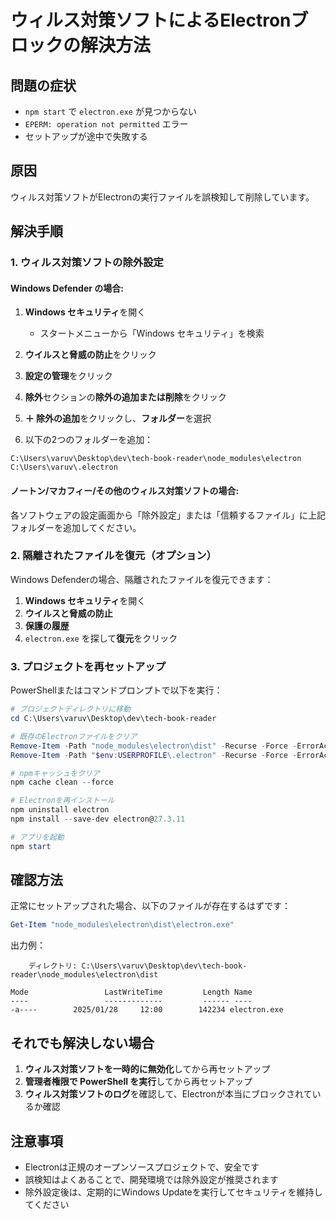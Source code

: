 # ウィルス対策ソフトによるElectronブロックの解決方法

## 問題の症状

- `npm start` で `electron.exe` が見つからない
- `EPERM: operation not permitted` エラー
- セットアップが途中で失敗する

## 原因

ウィルス対策ソフトがElectronの実行ファイルを誤検知して削除しています。

## 解決手順

### 1. ウィルス対策ソフトの除外設定

#### Windows Defender の場合:

1. **Windows セキュリティ**を開く
   - スタートメニューから「Windows セキュリティ」を検索
   
2. **ウイルスと脅威の防止**をクリック

3. **設定の管理**をクリック

4. **除外**セクションの**除外の追加または削除**をクリック

5. **＋ 除外の追加**をクリックし、**フォルダー**を選択

6. 以下の2つのフォルダーを追加：
```
C:\Users\varuv\Desktop\dev\tech-book-reader\node_modules\electron
C:\Users\varuv\.electron
```

#### ノートン/マカフィー/その他のウィルス対策ソフトの場合:

各ソフトウェアの設定画面から「除外設定」または「信頼するファイル」に上記フォルダーを追加してください。

### 2. 隔離されたファイルを復元（オプション）

Windows Defenderの場合、隔離されたファイルを復元できます：

1. **Windows セキュリティ**を開く
2. **ウイルスと脅威の防止**
3. **保護の履歴**
4. `electron.exe` を探して**復元**をクリック

### 3. プロジェクトを再セットアップ

PowerShellまたはコマンドプロンプトで以下を実行：

```powershell
# プロジェクトディレクトリに移動
cd C:\Users\varuv\Desktop\dev\tech-book-reader

# 既存のElectronファイルをクリア
Remove-Item -Path "node_modules\electron\dist" -Recurse -Force -ErrorAction SilentlyContinue
Remove-Item -Path "$env:USERPROFILE\.electron" -Recurse -Force -ErrorAction SilentlyContinue

# npmキャッシュをクリア
npm cache clean --force

# Electronを再インストール
npm uninstall electron
npm install --save-dev electron@27.3.11

# アプリを起動
npm start
```

## 確認方法

正常にセットアップされた場合、以下のファイルが存在するはずです：

```powershell
Get-Item "node_modules\electron\dist\electron.exe"
```

出力例：
```
    ディレクトリ: C:\Users\varuv\Desktop\dev\tech-book-reader\node_modules\electron\dist

Mode                 LastWriteTime         Length Name
----                 -------------         ------ ----
-a----        2025/01/28     12:00        142234 electron.exe
```

## それでも解決しない場合

1. **ウィルス対策ソフトを一時的に無効化**してから再セットアップ
2. **管理者権限で PowerShell を実行**してから再セットアップ
3. **ウィルス対策ソフトのログ**を確認して、Electronが本当にブロックされているか確認

## 注意事項

- Electronは正規のオープンソースプロジェクトで、安全です
- 誤検知はよくあることで、開発環境では除外設定が推奨されます
- 除外設定後は、定期的にWindows Updateを実行してセキュリティを維持してください



